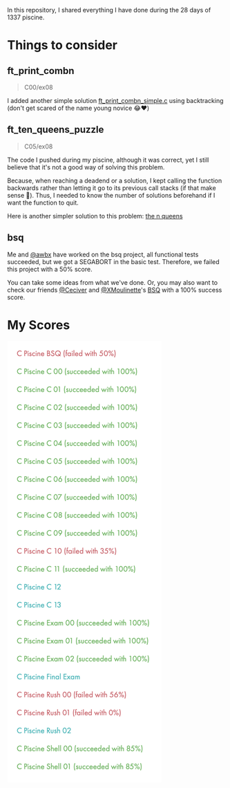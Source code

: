  
In this repository, I shared everything I have done during the 28 days of 1337 piscine.

# Things to consider

## ft_print_combn

> C00/ex08

I added another simple solution [ft_print_combn_simple.c](C/C00/ex08/ft_print_combn_simple.c) using backtracking (don't get scared of the name young novice :joy::heart:)

## ft_ten_queens_puzzle

> C05/ex08

The code I pushed during my piscine, although it was correct, yet I still believe that it's not a good way of solving this problem.  
  
Because, when reaching a deadend or a solution, I kept calling the function backwards rather than letting it go to its previous call stacks (if that make sense :slightly_smiling_face:). Thus, I needed to know the number of solutions beforehand if I want the function to quit.  
  
Here is another simpler solution to this problem: [the n queens](https://github.com/os-moussao/algorithms-and-data-structures/blob/master/Algorithms/Backtracking/01%20The%20N%20Queens/the_n_queens_puzzle.c)

## bsq

Me and [@awbx](https://github.com/awbx) have worked on the bsq project, all functional tests succeeded, but we got a SEGABORT in the basic test. Therefore, we failed this project with a 50% score.  
  
You can take some ideas from what we've done. Or, you may also want to check our friends [@Ceciver](https://github.com/ceciver) and [@XMoulinette](https://github.com/XMoulinette)'s [BSQ](https://github.com/XMoulinette/BSQ_100) with a 100% success score.

# My Scores
![Scores img.](/RANDOM/README%20CONTENT/Scores.png?raw=true)

 
 
